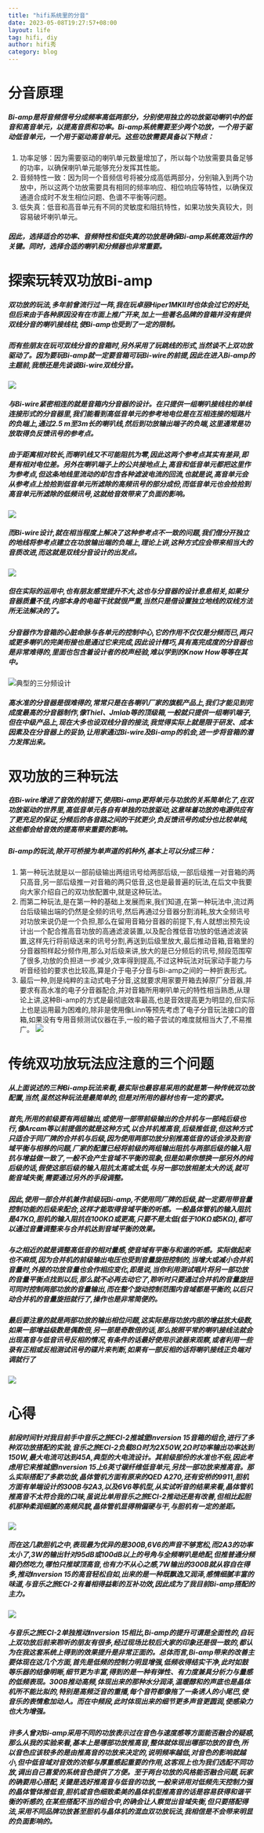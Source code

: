 ```yaml
---
title: "hifi系统里的分音"
date: 2023-05-08T19:27:57+08:00
layout: life
tag: hifi, diy
author: hifi秀
category: blog
---
```

# 分音原理

##### Bi-amp是将音频信号分成频率高低两部分，分别使用独立的功放驱动喇叭中的低音和高音单元，以提高音质和功率。Bi-amp系统需要至少两个功放，一个用于驱动低音单元，一个用于驱动高音单元。这些功放需要具备以下特点：

1. 功率足够：因为需要驱动的喇叭单元数量增加了，所以每个功放需要具备足够的功率，以确保喇叭单元能够充分发挥其性能。
2. 音频特性一致：因为同一个音频信号将被分成高低两部分，分别输入到两个功放中，所以这两个功放需要具有相同的频率响应、相位响应等特性，以确保双通道合成时不发生相位问题、色谱不平衡等问题。
3. 低失真：低音和高音单元有不同的灵敏度和阻抗特性，如果功放失真较大，则容易破坏喇叭单元。

##### 因此，选择适合的功率、音频特性和低失真的功放是确保Bi-amp系统高效运作的关键。同时，选择合适的喇叭和分频器也非常重要。

# 探索玩转双功放Bi-amp

##### 双功放的玩法,多年前曾流行过一阵,我在玩卓丽Hiper1MKⅡ时也体会过它的好处,但后来由于各种原因没有在市面上推广开来,加上一些著名品牌的音箱并没有提供双线分音的喇叭接线柱,使Bi-amp也受到了一定的限制。

##### 而有些朋友在玩可双线分音的音箱时,另外采用了玩跳线的形式,当然谈不上双功放驱动了。因为要玩Bi-amp就一定要音箱可玩Bi-wire的前提,因此在进入Bi-amp的主题前,我想还是先谈谈Bi-wire双线分音。
![](https://raw.githubusercontent.com/davidwww523/photo/master/202305081940455.png)
##### 与Bi-wire紧密相连的就是音箱内分音器的设计。在只提供一组喇叭接线柱的单线连接形式的分音器里,我们能看到高低音单元的参考地电位是在互相连接的短路片的负端上,通过2.5 m至3m长的喇叭线,然后到功放输出端子的负端,这里通常是功放取得负反馈讯号的参考点。

##### 由于距离相对较长,而喇叭线又不可能阻抗为零,因此这两个参考点其实有差异,即是有相对电位差。另外在喇叭端子上的公共接地点上,高音和低音单元都把这里作为参考点,但这条地线里流动的却包含各种滤波电流的回流,也就是说,高音单元会从参考点上捡拾到低音单元所滤除的高频讯号的部分成份,而低音单元也会捡拾到高音单元所滤除的低频讯号,这就给音效带来了负面的影响。
![](https://raw.githubusercontent.com/davidwww523/photo/master/202305081943721.png)
##### 而Bi-wire设计,就在相当程度上解决了这种参考点不一致的问题,我们借分开独立的地线将参考点建立在功放输出端的负端上,理论上讲,这种方式应会带来相当大的音质改进,而这就是双线分音设计的出发点。
![](https://raw.githubusercontent.com/davidwww523/photo/master/202305081947876.png)
##### 但在实际的运用中,也有朋友感觉提升不大,这也与分音器的设计息息相关,如果分音器质量不佳,内部本身的电磁干扰就很严重,当然只是借设置独立地线的双线方法所无法解决的了。

##### 分音器作为音箱的心脏命脉与各单元的控制中心,它的作用不仅仅是分频而已,两只或更多喇叭的完美衔接也是通过它来完成,因此设计精巧,具有高完成度的分音器也是非常难得的,里面也包含着设计者的校声经验,难以学到的Know How等等在其中。
![典型的三分频设计](https://raw.githubusercontent.com/davidwww523/photo/master/202305081951081.png)
##### 高水准的分音器是很难得的,常常只是在各喇叭厂家的旗舰产品上,我们才能见到完成度最高的分音器制作,像Thiel、Jmlab等的顶级箱,一般就只提供一组喇叭端子,但在中级产品上,现在大多也设双线分音的接法,我觉得实际上就是限于研发、成本因素及在分音器上的妥协,让用家通过Bi-wire及Bi-amp的机会,进一步将音箱的潜力发挥出来。

# 双功放的三种玩法

##### 在Bi-wire增进了音效的前提下,使用Bi-amp更将单元与功放的关系简单化了,在双功放驱动的世界里,高低音单元各自有单独的功放驱动,这意味着功放的电源供应有了更充足的保证,分频后的各音路之间的干扰更少,负反馈讯号的成分也比较单纯,这些都会给音效的提高带来重要的影响。

##### Bi-amp的玩法,除开可桥接为单声道的机种外,基本上可以分成三种：
1. 第一种玩法就是以一部前级输出两组讯号给两部后级,一部后级推一对音箱的两只高音,另一部后级推一对音箱的两只低音,这也是最普遍的玩法,在后文中我要向大家介绍自己的双功放配置中,就是这种玩法。
2. 而第二种玩法,是在第一种的基础上发展而来,我们知道,在第一种玩法中,流过两台后级输出端的仍然是全频的讯号,然后再通过分音器分割消耗,放大全频讯号对功放来说仍是一个负担,那么在留用音箱分音器的前提下,有人就想出预先设计出一个配合推高音功放的高通滤波装置,以及配合推低音功放的低通滤波装置,这样先行将前级送来的讯号分割,再送到后级里放大,最后推动音箱,音箱里的分音器照样起分频作用,那么对后级来讲,放大的是已分频后的讯号,频段范围窄了很多,功放的负担进一步减少,效率得到提高,不过这种玩法对玩家动手能力与听音经验的要求也比较高,算是介于电子分音与Bi-amp之间的一种折衷形式。
3. 最后一种,则是纯粹的主动式电子分音,这就要求用家要开箱去掉原厂分音器,并要求有高水准的电子分音器配合,并对音箱所用喇叭单元的特性相当熟悉,从理论上讲,这种Bi-amp的方式是最彻底效率最高,也是音效提高更为明显的,但实际上也是运用最为困难的,除非是使用像Linn等预先考虑了电子分音玩法接口的音箱,如果没有专用音频测试仪器在手,一般的箱子尝试的难度就相当大了,不易推广。
![](https://raw.githubusercontent.com/davidwww523/photo/master/202305081957052.png)

# 传统双功放玩法应注意的三个问题

##### 从上面说述的三种Bi-amp玩法来看,最实际也最容易采用的就是第一种传统双功放配置,当然,虽然这种玩法是最简单的,但是对所用的器材也有一定的要求。

##### 首先,所用的前级要有两组输出,或使用一部带前级输出的合并机与一部纯后级也行,像Arcam等以前提倡的就是这种方式,以合并机推高音,后级推低音,但这种方式只适合于同厂牌的合并机与后级,因为使用两部功放分别推高低音的话会涉及到音域平衡与相移的问题,厂家的配置已经将前级的两组输出阻抗与两部后级的输入阻抗与增益做一致了,一般不会产生音域不平衡的现象,但是如果你想换一部另外的纯后级的话,假使这部后级的输入阻抗太高或太低,与另一部功放相差太大的话,就可能音域失衡,需要通过另外的手段调整。

##### 因此,使用一部合并机兼作前级玩Bi-amp,不使用同厂牌的后级,就一定要用带音量控制功能的后级来配合,这样才能取得音域平衡的听感。一般晶体管机的输入阻抗是47KΩ,胆机的输入阻抗在100KΩ或更高,只要不是太低(低于10KΩ或5KΩ),都可以通过音量调整来与合并机达到音域平衡的效果。

##### 与之相近的就是调整高低音的相对量感,使音域有平衡与和谐的听感。实际做起来也不麻烦,因为合并机的前级输出电压也受到音量旋扭控制的,当增大或减小合并机音量时,外接的功放音量也会作相应变化,即是说,当你利用测试唱片将另一部功放的音量平衡点找到以后,那么就不必再去动它了,聆听时只要通过合并机的音量旋扭可同时控制两部功放的音量输出,而在整个旋动控制范围内音域都是平衡的,以后只动合并机的音量旋扭就行了,操作也是非常简便的。

##### 最后要注意的就是两部功放的输出相位问题,这实际是指功放内部的增益放大级数,如果一部增益级数是偶数倍,另一部是奇数倍的话,那么按照平常的喇叭接线法就会出现高音与低音讯号反相的情况,有条件的话最好使用示波器来观察,或者利用一些录有正相或反相测试讯号的碟片来判断,如果有一部反相的话将喇叭接线正负端对调就行了
![](https://raw.githubusercontent.com/davidwww523/photo/master/202305082003428.png)
# 心得

##### 前段时间针对我目前手中音乐之旅ECI-2推城堡Inversion 15音箱的组合,进行了多种双功放搭配的实验,音乐之旅ECI-2负载8Ω时为2X50W,2Ω时功率输出功率达到150W,最大电流可达到45A,典型的大电流设计。其前级部份的水准也不俗,因此考虑用它来推城堡Inversion 15上6英寸碳纤维低音单元,另找一部功放来推高音。那么实际搭配了多款功放,晶体管机方面有原来的QED A270,还有安桥的9911,胆机方面有单端设计的300B与2A3,以及6V6等机型,从实试听音的结果来看,晶体管机推高音不太符合我的口味,虽说比单用音乐之旅ECI-2推动还是有改善,但相比起胆机那种柔润细腻的高频风貌,晶体管机显得稍偏硬与干,与胆机有一定的差距。
![](https://raw.githubusercontent.com/davidwww523/photo/master/202305082007440.png)

##### 而在这几款胆机之中,表现最为优异的是300B,6V6的声音不够宽松,而2A3的功率太小了,3W的输出针对95dB或100dB以上的号角与全频喇叭是绝配,但推普通分频箱仍然吃力,哪怕只推球顶高音,也有力不从心之感,7W输出的300B就从容自在得多,推动Inversion 15的高音轻松自如,出来的是一种既飘逸又润泽,感情细腻丰富的味道,与音乐之旅ECI-2有着相得益彰的互补功效,因此成为了我目前Bi-amp搭配的主力。
![](https://raw.githubusercontent.com/davidwww523/photo/master/202305082011610.png)
##### 与音乐之旅ECI-2单独推动Inversion 15相比,Bi-amp的提升可谓是全面性的,自玩上双功放后前来聆听的朋友有很多,经过现场比较后大家的印象还是很一致的,都认为在我这套系统上得到的效果提升是非常正面的。总体而言,Bi-amp带来的改善主要体现在这几个方面,首先是低频的控制力明显增强,低频收得结实干净,此时如鼓等乐器的结像明晰,细节更为丰富,得到的是一种有弹性、有力度兼具分析力与量感的低频表现。300B推动高频,体现出来的那种水分润泽,温暖醇和的声底也是晶体机所不能比拟的,特别是高频泛音的重播,每个音符都像拖了一条诱人的小尾巴,使音乐的表情愈加动人。而在中频段,此时体现出来的细节更多声音更圆润,使感染力也大为增强。

##### 许多人曾对Bi-amp采用不同的功放表示过在音色与速度感等方面能否融合的疑惑,那么从我的实验来看,基本上是哪部功放推高音,整体就体现出哪部功放的音色,所以音色应该较多的是由推高音的功放来决定的,说明频率越低,对音色的影响就越小,但中低音域对音效的浓郁与厚重感起重要的作用,这客观上也为我们选配不同功放,调出自己喜爱的系统音色提供了方便。至于两台功放的风格能否融合问题,玩家的确要用心搭配,关键是选好推高音与低音的功放,一般来讲用对低频先天控制力强的晶体管体推低音,胆机或音色细致柔美的晶体机型推高音的话是容易获得和谐平衡的听感的,在某些搭配不当的组合中,的确会让人察觉出音域失衡,但只要搭配得法,采用不同品牌功放甚至胆机与晶体机的混血双功放玩法,我相信是不会带来明显的负面影响的。